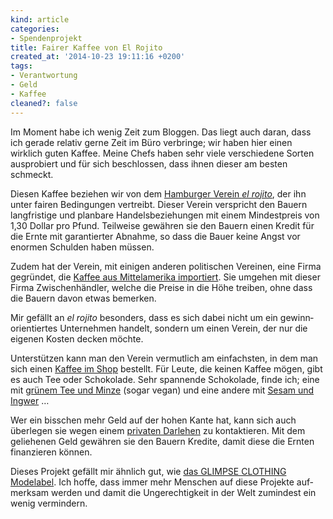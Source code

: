 ```yaml
---
kind: article
categories:
- Spendenprojekt
title: Fairer Kaffee von El Rojito
created_at: '2014-10-23 19:11:16 +0200'
tags:
- Verantwortung
- Geld
- Kaffee
cleaned?: false
---
```


Im Moment habe ich wenig Zeit zum Bloggen. Das liegt auch daran, dass
ich gerade relativ gerne Zeit im Büro verbringe; wir haben hier einen
wirklich guten Kaffee. Meine Chefs haben sehr viele ver­schiedene Sorten
ausprobiert und für sich beschlossen, dass ihnen dieser am besten
schmeckt.

Diesen Kaffee beziehen wir von dem [Hamburger Verein *el
rojito*](http://www.el-rojito.de/), der ihn unter fairen Bedingungen
vertreibt. Dieser Verein verspricht den Bauern langfristige und planbare
Handelsbeziehungen mit einem Mindestpreis von 1,30 Dollar pro Pfund.
Teilweise gewähren sie den Bauern einen Kredit für die Ernte mit
garantierter Abnahme, so dass die Bauer keine Angst vor enormen Schulden
haben müssen.

Zudem hat der Verein, mit einigen anderen politischen Vereinen, eine
Firma gegründet, die [Kaffee aus Mittelamerika
importiert](http://www.mitka.de/). Sie um­gehen mit dieser Firma
Zwischenhändler, welche die Preise in die Höhe treiben, ohne dass die
Bauern davon etwas bemerken.

Mir gefällt an *el rojito* besonders, dass es sich dabei nicht um ein
gewinn­orientiertes Unternehmen handelt, sondern um einen Verein, der
nur die eigenen Kosten decken möchte.

Unterstützen kann man den Verein vermutlich am einfachsten, in dem man
sich einen [Kaffee im
Shop](http://www.el-rojito.de/shop/ "Der Shop von El Rojito") bestellt.
Für Leute, die keinen Kaffee mögen, gibt es auch Tee oder Schokolade.
Sehr spannende Schokolade, finde ich; eine mit [grünem Tee und
Minze](http://www.el-rojito.de/shop/product_info.php/products_id/219?osCsid=7c9b55f20fc5df5ba8445d6462553b11 "Vegane Schokolade, mit Grünem Tee & Minze")
(sogar vegan) und eine andere mit [Sesam und
Ingwer](http://www.el-rojito.de/shop/product_info.php/products_id/212?osCsid=7c9b55f20fc5df5ba8445d6462553b11 "Schokolade Sesam & Ingwer")
…

Wer ein bisschen mehr Geld auf der hohen Kante hat, kann sich auch
überlegen sie wegen einem [privaten
Darlehen](http://www.el-rojito.de/content/view/120/1/ "Private Darlehen können ab 250 € an el rojito vergeben werden.")
zu kontaktieren. Mit dem geliehenen Geld gewähren sie den Bauern
Kredite, damit diese die Ernten finanzieren können.

Dieses Projekt gefällt mir ähnlich gut, wie [das GLIMPSE CLOTHING
Modelabel](http://plasisent.org/saubere-kleidung/ "Saubere Kleidung mit CLIMPSE CLOTHING").
Ich hoffe, dass immer mehr Menschen auf diese Projekte auf­merksam
werden und damit die Ungerechtigkeit in der Welt zu­mindest ein wenig
vermindern.
